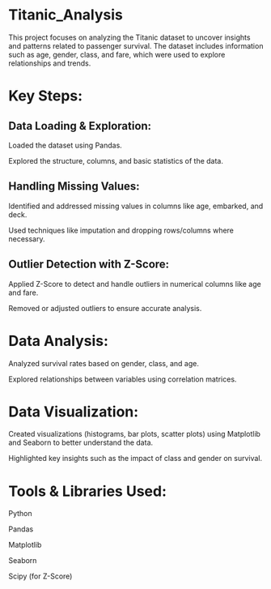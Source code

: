 # Titanic_Analysis
This project focuses on analyzing the Titanic dataset to uncover insights and patterns related to passenger survival. The dataset includes information such as age, gender, class, and fare, which were used to explore relationships and trends.

# Key Steps:

## Data Loading & Exploration:

Loaded the dataset using Pandas.

Explored the structure, columns, and basic statistics of the data.

## Handling Missing Values:

Identified and addressed missing values in columns like age, embarked, and deck.

Used techniques like imputation and dropping rows/columns where necessary.

## Outlier Detection with Z-Score:

Applied Z-Score to detect and handle outliers in numerical columns like age and fare.

Removed or adjusted outliers to ensure accurate analysis.

# Data Analysis:

Analyzed survival rates based on gender, class, and age.

Explored relationships between variables using correlation matrices.

# Data Visualization:

Created visualizations (histograms, bar plots, scatter plots) using Matplotlib and Seaborn to better understand the data.

Highlighted key insights such as the impact of class and gender on survival.

# Tools & Libraries Used:

Python

Pandas

Matplotlib

Seaborn

Scipy (for Z-Score)

